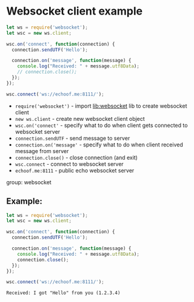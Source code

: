 # Websocket client example

```js
let ws = require('websocket');
let wsc = new ws.client;

wsc.on('connect', function(connection) {
  connection.sendUTF('Hello');

  connection.on('message', function(message) {
    console.log("Received: " + message.utf8Data);
    // connection.close();
  });
});

wsc.connect('ws://echoof.me:8111/');
```

- `require('websocket')` - import [lib:websocket](https://www.npmjs.com/package/websocket) lib to create websocket client
- `new ws.client` - create new websocket client object
- `wsc.on('connect'` - specify what to do when client gets connected to websocket server
- `connection.sendUTF` - send message to server
- `connection.on('message'` - specify what to do when client received message from server
- `connection.close()` - close connection (and exit)
- `wsc.connect` - connect to websocket server
- `echoof.me:8111` - public echo websocket server

group: websocket

## Example: 
```js
let ws = require('websocket');
let wsc = new ws.client;

wsc.on('connect', function(connection) {
  connection.sendUTF('Hello');

  connection.on('message', function(message) {
    console.log("Received: " + message.utf8Data);
    connection.close();
  });
});

wsc.connect('ws://echoof.me:8111/');
```
```
Received: I got "Hello" from you (1.2.3.4)
```

